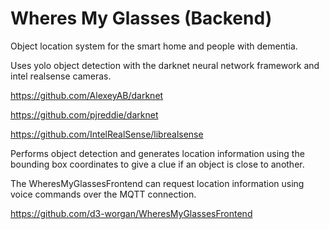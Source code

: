 # Wheres My Glasses (Backend)
Object location system for the smart home and people with dementia. 

Uses yolo object detection with the darknet neural network framework and intel realsense cameras.

https://github.com/AlexeyAB/darknet

https://github.com/pjreddie/darknet

https://github.com/IntelRealSense/librealsense

Performs object detection and generates location information using the bounding box coordinates 
to give a clue if an object is close to another.

The WheresMyGlassesFrontend can request location information using voice commands over the MQTT connection.

https://github.com/d3-worgan/WheresMyGlassesFrontend
